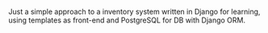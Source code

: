 Just a simple approach to a inventory system written in Django for learning, using templates as front-end and PostgreSQL for DB with Django ORM.
